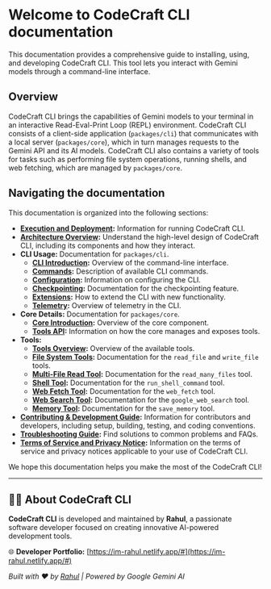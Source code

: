 # Welcome to CodeCraft CLI documentation

This documentation provides a comprehensive guide to installing, using, and developing CodeCraft CLI. This tool lets you interact with Gemini models through a command-line interface.

## Overview

CodeCraft CLI brings the capabilities of Gemini models to your terminal in an interactive Read-Eval-Print Loop (REPL) environment. CodeCraft CLI consists of a client-side application (`packages/cli`) that communicates with a local server (`packages/core`), which in turn manages requests to the Gemini API and its AI models. CodeCraft CLI also contains a variety of tools for tasks such as performing file system operations, running shells, and web fetching, which are managed by `packages/core`.

## Navigating the documentation

This documentation is organized into the following sections:

- **[Execution and Deployment](https://codecraft-team.netlify.app/docs/deployment):** Information for running CodeCraft CLI.
- **[Architecture Overview](https://codecraft-team.netlify.app/docs/architecture):** Understand the high-level design of CodeCraft CLI, including its components and how they interact.
- **CLI Usage:** Documentation for `packages/cli`.
  - **[CLI Introduction](https://codecraft-team.netlify.app/docs/cli):** Overview of the command-line interface.
  - **[Commands](https://codecraft-team.netlify.app/docs/cli/commands):** Description of available CLI commands.
  - **[Configuration](https://codecraft-team.netlify.app/docs/cli/configuration):** Information on configuring the CLI.
  - **[Checkpointing](https://codecraft-team.netlify.app/docs/checkpointing):** Documentation for the checkpointing feature.
  - **[Extensions](https://codecraft-team.netlify.app/docs/extension):** How to extend the CLI with new functionality.
  - **[Telemetry](https://codecraft-team.netlify.app/docs/telemetry):** Overview of telemetry in the CLI.
- **Core Details:** Documentation for `packages/core`.
  - **[Core Introduction](https://codecraft-team.netlify.app/docs/core):** Overview of the core component.
  - **[Tools API](https://codecraft-team.netlify.app/docs/core/tools-api):** Information on how the core manages and exposes tools.
- **Tools:**
  - **[Tools Overview](https://codecraft-team.netlify.app/docs/tools):** Overview of the available tools.
  - **[File System Tools](https://codecraft-team.netlify.app/docs/tools/file-system):** Documentation for the `read_file` and `write_file` tools.
  - **[Multi-File Read Tool](https://codecraft-team.netlify.app/docs/tools/multi-file):** Documentation for the `read_many_files` tool.
  - **[Shell Tool](https://codecraft-team.netlify.app/docs/tools/shell):** Documentation for the `run_shell_command` tool.
  - **[Web Fetch Tool](https://codecraft-team.netlify.app/docs/tools/web-fetch):** Documentation for the `web_fetch` tool.
  - **[Web Search Tool](https://codecraft-team.netlify.app/docs/tools/web-search):** Documentation for the `google_web_search` tool.
  - **[Memory Tool](https://codecraft-team.netlify.app/docs/tools/memory):** Documentation for the `save_memory` tool.
- **[Contributing & Development Guide](../CONTRIBUTING.md):** Information for contributors and developers, including setup, building, testing, and coding conventions.
- **[Troubleshooting Guide](https://codecraft-team.netlify.app/docs/troubleshooting):** Find solutions to common problems and FAQs.
- **[Terms of Service and Privacy Notice](https://codecraft-team.netlify.app/docs/tos-privacy):** Information on the terms of service and privacy notices applicable to your use of CodeCraft CLI.

We hope this documentation helps you make the most of the CodeCraft CLI!

---

## 👨‍💻 About CodeCraft CLI

**CodeCraft CLI** is developed and maintained by **Rahul**, a passionate software developer focused on creating innovative AI-powered development tools.

🌐 **Developer Portfolio:** [https://im-rahul.netlify.app/#](https://im-rahul.netlify.app/#)

*Built with ❤️ by [Rahul](https://im-rahul.netlify.app/#) | Powered by Google Gemini AI*
